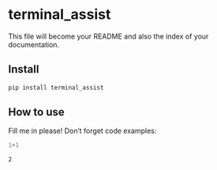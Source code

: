 terminal_assist
================

<!-- WARNING: THIS FILE WAS AUTOGENERATED! DO NOT EDIT! -->

This file will become your README and also the index of your
documentation.

## Install

``` sh
pip install terminal_assist
```

## How to use

Fill me in please! Don’t forget code examples:

``` python
1+1
```

    2
